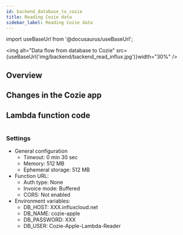 ```yaml
---
id: backend_database_to_cozie
title: Reading Cozie data
sidebar_label: Reading Cozie data
---
```


import useBaseUrl from '@docusaurus/useBaseUrl'; 


<img alt="Data flow from database to Cozie" src={useBaseUrl('img/backend/backend_read_influx.jpg')}width="30%" />

## Overview

## Changes in the Cozie app


## Lambda function code

```python title="Lambda function"

```

### Settings
- General configuration  
    - Timeout: 0 min 30 sec
    - Memory: 512 MB
    - Ephemeral storage: 512 MB
- Function URL:
    - Auth type: None
    - Invoice mode: Buffered
    - CORS: Not enabled
- Environment variables:
    - DB_HOST: XXX.influxcloud.net
    - DB_NAME: cozie-apple
    - DB_PASSWORD: XXX
    - DB_USER: Cozie-Apple-Lambda-Reader